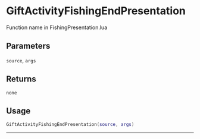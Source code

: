 # GiftActivityFishingEndPresentation
Function name in FishingPresentation.lua
## Parameters
`source`, `args`
## Returns
`none`
## Usage
```lua
GiftActivityFishingEndPresentation(source, args)
```
---
